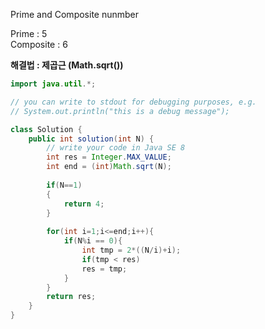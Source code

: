 Prime and Composite nunmber  
  
Prime : 5  
Composite : 6  
  
**해결법 : 제곱근 (Math.sqrt())**  
  
~~~ java
import java.util.*;

// you can write to stdout for debugging purposes, e.g.
// System.out.println("this is a debug message");

class Solution {
    public int solution(int N) {
        // write your code in Java SE 8
        int res = Integer.MAX_VALUE;
        int end = (int)Math.sqrt(N);
        
        if(N==1)
        {
            return 4;
        }
        
        for(int i=1;i<=end;i++){
            if(N%i == 0){
                int tmp = 2*((N/i)+i);
                if(tmp < res)
                res = tmp;
            }
        }     
        return res;
    }
}
~~~
